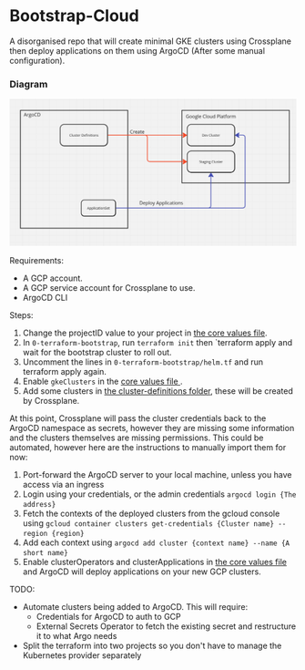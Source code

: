 # Bootstrap-Cloud

A disorganised repo that will create minimal GKE clusters using Crossplane then deploy applications on them using ArgoCD (After some manual configuration).

### Diagram

![](bootstrap-cluster.png)

Requirements:

- A GCP account.
- A GCP service account for Crossplane to use.
- ArgoCD CLI

Steps:

1. Change the projectID value to your project in [the core values file](1-core-cluster/core/values.yaml).
1. In `0-terraform-bootstrap`, run `terraform init` then `terraform apply and wait for the bootstrap cluster to roll out.
1. Uncomment the lines in `0-terraform-bootstrap/helm.tf` and run terraform apply again.
1. Enable `gkeClusters` in the [core values file ](1-core-cluster/core/values.yaml).
1. Add some clusters in [the cluster-definitions folder](1-core-cluster/core/cluster-definitions), these will be created by Crossplane.

At this point, Crossplane will pass the cluster credentials back to the ArgoCD namespace as secrets, however they are missing some information and the clusters themselves are missing permissions. This could be automated, however here are the instructions to manually import them for now:

1. Port-forward the ArgoCD server to your local machine, unless you have access via an ingress
1. Login using your credentials, or the admin credentials `argocd login {The address}`
1. Fetch the contexts of the deployed clusters from the gcloud console using `gcloud container clusters get-credentials {Cluster name} --region {region}`
1. Add each context using `argocd add cluster {context name} --name {A short name}`
1. Enable clusterOperators and clusterApplications in [the core values file](core/values.yaml) and ArgoCD will deploy applications on your new GCP clusters.

TODO:

- Automate clusters being added to ArgoCD. This will require:
  - Credentials for ArgoCD to auth to GCP
  - External Secrets Operator to fetch the existing secret and restructure it to what Argo needs
- Split the terraform into two projects so you don't have to manage the Kubernetes provider separately
